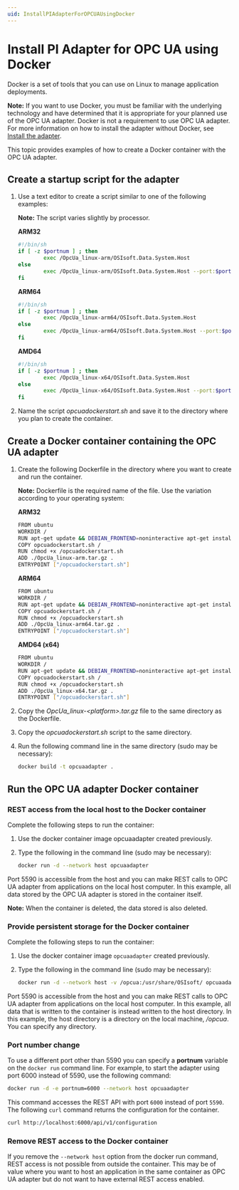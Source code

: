 ```yaml
---
uid: InstallPIAdapterForOPCUAUsingDocker
---
```


# Install PI Adapter for OPC UA using Docker
Docker is a set of tools that you can use on Linux to manage application deployments.

**Note:** If you want to use Docker, you must be familiar with the underlying technology and have determined that it is appropriate for your planned use of the OPC UA adapter. Docker is not a requirement to use OPC UA adapter. For more information on how to install the adapter without Docker, see [Install the adapter](xref:InstallTheAdapter).

This topic provides examples of how to create a Docker container with the OPC UA adapter.

## Create a startup script for the adapter
1. Use a text editor to create a script similar to one of the following examples:

	**Note:** The script varies slightly by processor.

	**ARM32**

	```bash
	#!/bin/sh
	if [ -z $portnum ] ; then
			exec /OpcUa_linux-arm/OSIsoft.Data.System.Host
	else
			exec /OpcUa_linux-arm/OSIsoft.Data.System.Host --port:$portnum
	fi
	```

	**ARM64**

	```bash
	#!/bin/sh
	if [ -z $portnum ] ; then
			exec /OpcUa_linux-arm64/OSIsoft.Data.System.Host
	else
			exec /OpcUa_linux-arm64/OSIsoft.Data.System.Host --port:$portnum
	fi
	```

	**AMD64**

	```bash
	#!/bin/sh
	if [ -z $portnum ] ; then
			exec /OpcUa_linux-x64/OSIsoft.Data.System.Host
	else
			exec /OpcUa_linux-x64/OSIsoft.Data.System.Host --port:$portnum
	fi
	```

2. Name the script *opcuadockerstart.sh* and save it to the directory where you plan to create the container.

## Create a Docker container containing the OPC UA adapter

1. Create the following Dockerfile in the directory where you want to create and run the container.

	**Note:** Dockerfile is the required name of the file. Use the variation according to your operating system:

	**ARM32**

	```bash
	FROM ubuntu
	WORKDIR /
	RUN apt-get update && DEBIAN_FRONTEND=noninteractive apt-get install -y --no-install-recommends libicu60 libssl1.0.0
	COPY opcuadockerstart.sh /
	RUN chmod +x /opcuadockerstart.sh
	ADD ./OpcUa_linux-arm.tar.gz .
	ENTRYPOINT ["/opcuadockerstart.sh"]
	```

	**ARM64**

	```bash
	FROM ubuntu
	WORKDIR /
	RUN apt-get update && DEBIAN_FRONTEND=noninteractive apt-get install -y --no-install-recommends libicu60 libssl1.0.0
	COPY opcuadockerstart.sh /
	RUN chmod +x /opcuadockerstart.sh
	ADD ./OpcUa_linux-arm64.tar.gz .
	ENTRYPOINT ["/opcuadockerstart.sh"]
	```

	**AMD64 (x64)**

	```bash
	FROM ubuntu
	WORKDIR /
	RUN apt-get update && DEBIAN_FRONTEND=noninteractive apt-get install -y --no-install-recommends libicu60 libssl1.0.0
	COPY opcuadockerstart.sh /
	RUN chmod +x /opcuadockerstart.sh
	ADD ./OpcUa_linux-x64.tar.gz .
	ENTRYPOINT ["/opcuadockerstart.sh"]
	```

2. Copy the *OpcUa_linux-\<platform>.tar.gz* file to the same directory as the Dockerfile.
3. Copy the *opcuadockerstart.sh* script to the same directory.
4. Run the following command line in the same directory (sudo may be necessary):

	```bash
	docker build -t opcuaadapter .
	```

## Run the OPC UA adapter Docker container

### REST access from the local host to the Docker container

Complete the following steps to run the container:

1. Use the docker container image opcuaadapter created previously.
2. Type the following in the command line (sudo may be necessary):

	```bash
	docker run -d --network host opcuaadapter
	```

Port 5590 is accessible from the host and you can make REST calls to OPC UA adapter from applications on the local host computer. In this example, all data stored by the OPC UA adapter is stored in the container itself.

**Note:** When the container is deleted, the data stored is also deleted.

### Provide persistent storage for the Docker container

Complete the following steps to run the container:

1. Use the docker container image `opcuaadapter` created previously.
2. Type the following in the command line (sudo may be necessary):

	```bash
	docker run -d --network host -v /opcua:/usr/share/OSIsoft/ opcuaadapter
	```

Port 5590 is accessible from the host and you can make REST calls to OPC UA adapter from applications on the local host computer. In this example, all data that is written to the container is instead written to the host directory. In this example, the host directory is a directory on the local machine, */opcua*. You can specify any directory.

### Port number change

To use a different port other than 5590 you can specify a **portnum** variable on the `docker run` command line. For example, to start the adapter using port 6000 instead of 5590, use the following command:

```bash
docker run -d -e portnum=6000 --network host opcuaadapter
```

This command accesses the REST API with port `6000` instead of port `5590`. The following `curl` command returns the configuration for the container.

```bash
curl http://localhost:6000/api/v1/configuration
```

### Remove REST access to the Docker container

If you remove the `--network host` option from the docker run command, REST access is not possible from outside the container. This may be of value where you want to host an application in the same container as OPC UA adapter but do not want to have external REST access enabled.
